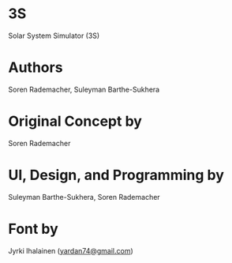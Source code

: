 # 3S
Solar System Simulator (3S)
# Authors
Soren Rademacher, Suleyman Barthe-Sukhera
# Original Concept by
Soren Rademacher
# UI, Design, and Programming by
Suleyman Barthe-Sukhera, Soren Rademacher
# Font by
Jyrki Ihalainen (yardan74@gmail.com)
